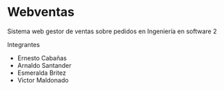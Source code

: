 # Webventas
Sistema web gestor de ventas sobre pedidos en Ingeniería en software 2

Integrantes
  - Ernesto Cabañas
  - Arnaldo Santander
  - Esmeralda Britez
  - Victor Maldonado
  
